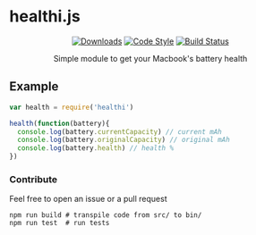 # healthi.js

<p align="center">
  <a href="https://www.npmjs.com/package/healthi"><img src="https://img.shields.io/npm/dt/healthi.svg" alt="Downloads" /></a>
  <a href="https://github.com/sindresorhus/xo"><img src="https://img.shields.io/badge/code_style-XO-5ed9c7.svg" alt="Code Style" /></a>
  <a href="https://travis-ci.org/pablopunk/healthi-js"><img src="https://travis-ci.org/pablopunk/healthi-js.svg?branch=master" alt="Build Status" /></a>
  <p align="center">Simple module to get your Macbook's battery health</p>
</p>

## Example

```javascript
var health = require('healthi')

health(function(battery){
  console.log(battery.currentCapacity) // current mAh
  console.log(battery.originalCapacity) // original mAh
  console.log(battery.health) // health %
})
```

### Contribute

Feel free to open an issue or a pull request

```shell
npm run build # transpile code from src/ to bin/
npm run test  # run tests
```
